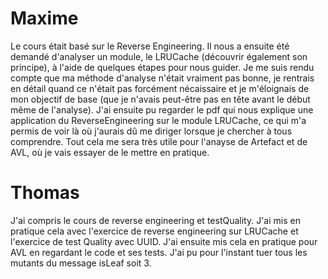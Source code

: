 # Maxime

Le cours était basé sur le Reverse Engineering. Il nous a ensuite été demandé d'analyser un module, le LRUCache (découvrir également son principe), à l'aide de quelques étapes pour nous guider. Je me suis rendu compte que ma méthode d'analyse n'était vraiment pas bonne, je rentrais en détail quand ce n'était pas forcément nécaissaire et je m'éloignais de mon objectif de base (que je n'avais peut-être pas en tête avant le début même de l'analyse). J'ai ensuite pu regarder le pdf qui nous explique une application du ReverseEngineering sur le module LRUCache, ce qui m'a permis de voir là où j'aurais dû me diriger lorsque je chercher à tous comprendre. Tout cela me sera très utile pour l'anayse de Artefact et de AVL, où je vais essayer de le mettre en pratique.

# Thomas

J'ai compris le cours de reverse engineering et testQuality.
J'ai mis en pratique cela avec l'exercice de reverse engineering sur LRUCache et l'exercice de test Quality avec UUID.
J'ai ensuite mis cela en pratique pour AVL en regardant le code et ses tests. J'ai pu pour l'instant tuer tous les mutants du message isLeaf soit 3.


